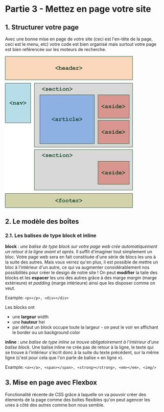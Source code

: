 # Partie 3 - Mettez en page votre site

## 1. Structurer votre page
Avec une bonne mise en page de votre site (ceci est l'en-tête de la page, ceci est le menu, etc) votre code est bien organisé mais surtout votre page est bien reférencée sur les moteurs de recherche.

![](../images/page-structure.png)


## 2. Le modèle des boîtes

### 2.1. Les balises de type block et inline
**block** : _une balise de type block sur votre page web crée automatiquement un retour à la ligne avant et après._ Il suffit d'imaginer tout simplement un bloc. Votre page web sera en fait constituée d'une série de blocs les uns à la suite des autres. Mais vous verrez qu'en plus, il est possible de mettre un bloc à l'intérieur d'un autre, ce qui va augmenter considérablement nos possibilités pour créer le design de notre site ! On peut **modifier** la taile des blocks et les **espacer** les uns des autres grâce à des marge _margin_ (marge extérieure) et _padding_ (marge intérieure) ainsi que les disposer comme on veut.

Example: ```<p></p>, <div></div>```

Les blocks ont 
- une **largeur** width
- une **hauteur** hei
- par défaut un block occupe toute la largeur - on peut le voir en affichant le border ou un background color

**inline** : _une balise de type inline se trouve obligatoirement à l'intérieur d'une balise block._ Une balise inline ne crée pas de retour à la ligne, le texte qui se trouve à l'intérieur s'écrit donc à la suite du texte précédent, sur la même ligne (c'est pour cela que l'on parle de balise « en ligne »).

Example: ```<a></a>, <span></span>, <strong></strong>, <em></em>, <img/>```


## 3. Mise en page avec Flexbox
Fonctionalité récente de CSS grâce à laquelle on va pouvoir créer des élements de la page comme des boîtes flexibles qu'on peut agencer les unes à côté des autres comme bon nous semble.
